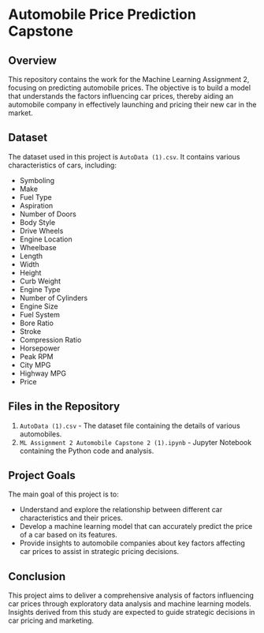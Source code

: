 # Automobile Price Prediction Capstone

## Overview
This repository contains the work for the Machine Learning Assignment 2, focusing on predicting automobile prices. The objective is to build a model that understands the factors influencing car prices, thereby aiding an automobile company in effectively launching and pricing their new car in the market.

## Dataset
The dataset used in this project is `AutoData (1).csv`. It contains various characteristics of cars, including:

- Symboling
- Make
- Fuel Type
- Aspiration
- Number of Doors
- Body Style
- Drive Wheels
- Engine Location
- Wheelbase
- Length
- Width
- Height
- Curb Weight
- Engine Type
- Number of Cylinders
- Engine Size
- Fuel System
- Bore Ratio
- Stroke
- Compression Ratio
- Horsepower
- Peak RPM
- City MPG
- Highway MPG
- Price

## Files in the Repository
1. `AutoData (1).csv` - The dataset file containing the details of various automobiles.
2. `ML Assignment 2 Automobile Capstone 2 (1).ipynb` - Jupyter Notebook containing the Python code and analysis.

## Project Goals
The main goal of this project is to:
- Understand and explore the relationship between different car characteristics and their prices.
- Develop a machine learning model that can accurately predict the price of a car based on its features.
- Provide insights to automobile companies about key factors affecting car prices to assist in strategic pricing decisions.

## Conclusion
This project aims to deliver a comprehensive analysis of factors influencing car prices through exploratory data analysis and machine learning models. Insights derived from this study are expected to guide strategic decisions in car pricing and marketing.

